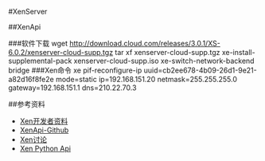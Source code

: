 #XenServer

##XenApi

###软件下载
	wget http://download.cloud.com/releases/3.0.1/XS-6.0.2/xenserver-cloud-supp.tgz
	tar xf xenserver-cloud-supp.tgz
	xe-install-supplemental-pack xenserver-cloud-supp.iso
	xe-switch-network-backend  bridge
###Xen命令
	xe pif-reconfigure-ip 
	uuid=cb2ee678-4b09-26d1-9e21-a82d16f8fe2e 
	mode=static ip=192.168.151.20 
	netmask=255.255.255.0 
	gateway=192.168.151.1 
	dns=210.22.70.3

##参考资料
- [Xen开发者资料](http://www.xenserver.org/partners/developing-products-for-xenserver.html)
- [XenApi-Github](https://github.com/xapi-project/xen-api)
- [Xen讨论](http://xen.1045712.n5.nabble.com/)
- [Xen Python Api](http://docs.vmd.citrix.com/XenServer/4.0.1/api/client-examples/python/index.html)